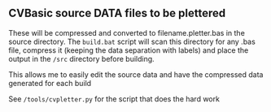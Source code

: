 ## CVBasic source DATA files to be plettered

These will be compressed and converted to filename.pletter.bas in the source directory. The `build.bat` script will scan this directory for any .bas file, compress it (keeping the data separation with labels) and place the output in the `/src` directory before building.

This allows me to easily edit the source data and have the compressed data generated for each build

See `/tools/cvpletter.py` for the script that does the hard work